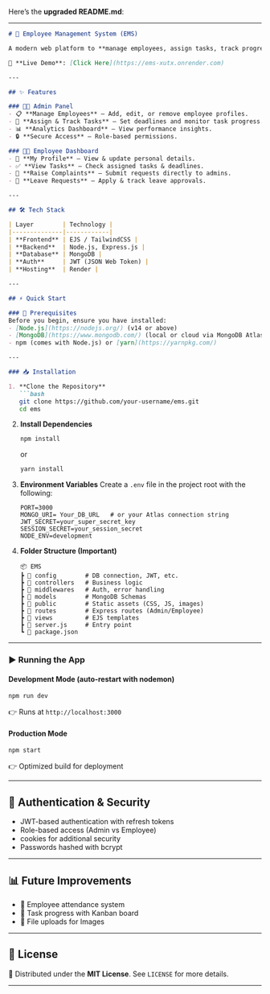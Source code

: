 
Here’s the **upgraded README.md**:

---

````markdown
# 🌟 Employee Management System (EMS)

A modern web platform to **manage employees, assign tasks, track progress, and streamline communication** between Admins and Employees.  

🚀 **Live Demo**: [Click Here](https://ems-xutx.onrender.com)  

---

## ✨ Features

### 👨‍💼 Admin Panel
- 📋 **Manage Employees** – Add, edit, or remove employee profiles.  
- 📝 **Assign & Track Tasks** – Set deadlines and monitor task progress.  
- 📊 **Analytics Dashboard** – View performance insights.    
- 🔒 **Secure Access** – Role-based permissions.  

### 👨‍💻 Employee Dashboard
- 🙋 **My Profile** – View & update personal details.  
- ✅ **View Tasks** – Check assigned tasks & deadlines.  
- 📢 **Raise Complaints** – Submit requests directly to admins.  
- 📅 **Leave Requests** – Apply & track leave approvals.  

---

## 🛠️ Tech Stack

| Layer        | Technology |
|--------------|------------|
| **Frontend** | EJS / TailwindCSS |
| **Backend**  | Node.js, Express.js |
| **Database** | MongoDB |
| **Auth**     | JWT (JSON Web Token) |
| **Hosting**  | Render |

---

## ⚡ Quick Start  

### 🔑 Prerequisites
Before you begin, ensure you have installed:  
- [Node.js](https://nodejs.org/) (v14 or above)  
- [MongoDB](https://www.mongodb.com/) (local or cloud via MongoDB Atlas)  
- npm (comes with Node.js) or [yarn](https://yarnpkg.com/)  

---

### 📥 Installation  

1. **Clone the Repository**
   ```bash
   git clone https://github.com/your-username/ems.git
   cd ems
````

2. **Install Dependencies**

   ```bash
   npm install
   ```

   or

   ```bash
   yarn install
   ```

3. **Environment Variables**
   Create a `.env` file in the project root with the following:

   ```env
   PORT=3000
   MONGO_URI= Your_DB_URL   # or your Atlas connection string
   JWT_SECRET=your_super_secret_key
   SESSION_SECRET=your_session_secret
   NODE_ENV=development
   ```

4. **Folder Structure (Important)**

   ```
   📦 EMS
   ┣ 📂 config        # DB connection, JWT, etc.
   ┣ 📂 controllers   # Business logic
   ┣ 📂 middlewares   # Auth, error handling
   ┣ 📂 models        # MongoDB Schemas
   ┣ 📂 public        # Static assets (CSS, JS, images)
   ┣ 📂 routes        # Express routes (Admin/Employee)
   ┣ 📂 views         # EJS templates
   ┣ 📜 server.js     # Entry point
   ┗ 📜 package.json
   ```

---

### ▶️ Running the App

#### Development Mode (auto-restart with nodemon)

```bash
npm run dev
```

👉 Runs at `http://localhost:3000`

#### Production Mode

```bash
npm start
```

👉 Optimized build for deployment

---

## 🔐 Authentication & Security

* JWT-based authentication with refresh tokens
* Role-based access (Admin vs Employee)
* cookies for additional security
* Passwords hashed with bcrypt

---

## 📊 Future Improvements

* 📌 Employee attendance system
* 📌 Task progress with Kanban board
* 📌 File uploads for Images


---

## 📜 License

📝 Distributed under the **MIT License**.
See `LICENSE` for more details.

---
